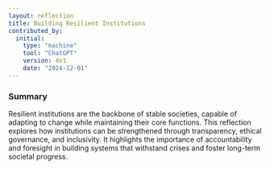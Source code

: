 ```yaml
---
layout: reflection
title: Building Resilient Institutions
contributed_by:
  initial:
    type: "machine"
    tool: "ChatGPT"
    version: 4o1
    date: "2024-12-01"
---
```


### Summary

Resilient institutions are the backbone of stable societies, capable of adapting to change while maintaining their core functions. This reflection explores how institutions can be strengthened through transparency, ethical governance, and inclusivity. It highlights the importance of accountability and foresight in building systems that withstand crises and foster long-term societal progress.

